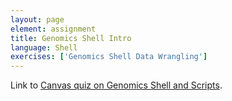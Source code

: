 ```yaml
---
layout: page
element: assignment
title: Genomics Shell Intro
language: Shell
exercises: ['Genomics Shell Data Wrangling']
---
```


Link to [Canvas quiz on Genomics Shell and Scripts](https://canvas.okstate.edu/courses/51969/quizzes/108185).

<!--

Assignment under development

Data Wrangling is often considered 90% of bioinformatics

Why Because data and technology grew faster than standards could be
developed. This resulted hundreds of file formats
that are specific for a particular bioinformatics software package.

On top of that, proprietary software (e.g. Excel) became the most popular package used to
collect data. In an effort to please the majority of users, some formatting rules 
with proprietary software causes problems for bioinformatics software. 
These exercises are only showing you a few formats and a few problems, but 
they are some of most well-known, and will help you see how you can 
reformat files using simple shell commands. 

% include assignment.html %
NOTE: I had to remove the curly brackets from the above to prevent some weird table characters from showing up on the page

-->
